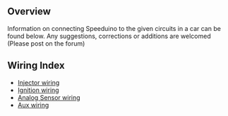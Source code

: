 Overview
--------

Information on connecting Speeduino to the given circuits in a car can be found below. Any suggestions, corrections or additions are welcomed (Please post on the forum)

Wiring Index
------------

-   [Injector wiring](Injector_wiring "wikilink")
-   [Ignition wiring](Ignition_wiring "wikilink")
-   [Analog Sensor wiring](Analog_Sensor_wiring "wikilink")
-   [Aux wiring](Aux_wiring "wikilink")
